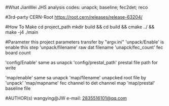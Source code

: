 #What
  JianWei JHS analysis codes: unapck; baseline; fec2det; reco

#3rd-party
  CERN-Root https://root.cern/releases/release-63204/

#How To Make
  cd project_path
  mkdir build && cd build && cmake ../ && make -j4
  ./main

#Parameter
  this project parameters transfer by "argv.ini"
  'unpack/Enable'  is enable this step
  'unpack/filename' raw dat filename
  'unapck/fec_count' fec board count

  'config/Enable' same as unapck
  'config/prestal_path' prestal file path for write

  'map/enable' same sa unapck
  'map/filename' unapcked root file by 'unpack'
  'map/mapname' fec channel to det channel map
  'map/prestal' baseline file

#AUTHOR(s)
  wangying@JW   e-mail: 2835516101@qq.com
